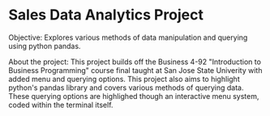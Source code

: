 # Sales Data Analytics Project
Objective: Explores various methods of data manipulation and querying using python pandas.


About the project:
This project builds off the Business 4-92 "Introduction to Business Programming" course final taught at San Jose State Univerity with added menu and querying options. This project also aims to highlight python's pandas library and covers various methods of querying data. These querying options are highlighed though an interactive menu system, coded within the terminal itself.

  
